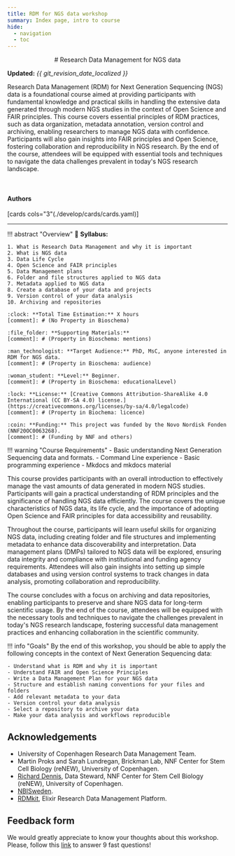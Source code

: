 ```yaml
---
title: RDM for NGS data workshop
summary: Index page, intro to course
hide:
  - navigation
  - toc
---
```


<!--
# Put above to hide navigation (left), toc (right) or footer (bottom)

hide:
  - navigation 
  - toc
  - footer 

# You should hide the navigation if there are no subsections
# You should hide the Table of Contents if there are no important titles
-->

<center>
# Research Data Management for NGS data
</center>

**Updated:** *{{ git_revision_date_localized }}*

Research Data Management (RDM) for Next Generation Sequencing (NGS) data is a foundational course aimed at providing participants with fundamental knowledge and practical skills in handling the extensive data generated through modern NGS studies in the context of Open Science and FAIR principles. This course covers essential principles of RDM practices, such as data organization, metadata annotation, version control and archiving, enabling researchers to manage NGS data with confidence. Participants will also gain insights into FAIR principles and Open Science, fostering collaboration and reproducibility in NGS research. By the end of the course, attendees will be equipped with essential tools and techniques to navigate the data challenges prevalent in today's NGS research landscape.

<br>

<!-- AUTHORS -->
<h4>Authors</h4>

[cards cols="3"(./develop/cards/cards.yaml)]

<hr>

<!-- OVERVIEW OF COURSE -->
!!! abstract "Overview"
    :book: **Syllabus:**

    1. What is Research Data Management and why it is important
    2. What is NGS data
    3. Data Life Cycle
    4. Open Science and FAIR principles
    5. Data Management plans
    6. Folder and file structures applied to NGS data
    7. Metadata applied to NGS data
    8. Create a database of your data and projects
    9. Version control of your data analysis
    10. Archiving and repositories

    :clock: **Total Time Estimation:** X hours  
    [comment]: # (No Property in Bioschema)

    :file_folder: **Supporting Materials:**  
    [comment]: # (Property in Bioschema: mentions)

    :man_technologist: **Target Audience:** PhD, MsC, anyone interested in RDM for NGS data.
    [comment]: # (Property in Bioschema: audience)

    :woman_student: **Level:** Beginner.
    [comment]: # (Property in Bioschema: educationalLevel)

    :lock: **License:** [Creative Commons Attribution-ShareAlike 4.0 International (CC BY-SA 4.0) license.](https://creativecommons.org/licenses/by-sa/4.0/legalcode)
    [comment]: # (Property in Biochema: licence)
    
    :coin: **Funding:** This project was funded by the Novo Nordisk Fonden (NNF20OC0063268).
    [comment]: # (Funding by NNF and others)

!!! warning "Course Requirements"
    - Basic understanding Next Generation Sequencing data and formats.
    - Command Line experience
    - Basic programming experience
    - Mkdocs and mkdocs material

This course provides participants with an overall introduction to effectively manage the vast amounts of data generated in modern NGS studies. Participants will gain a practical understanding of RDM principles and the significance of handling NGS data efficiently. The course covers the unique characteristics of NGS data, its life cycle, and the importance of adopting Open Science and FAIR principles for data accessibility and reusability.

Throughout the course, participants will learn useful skills for organizing NGS data, including creating folder and file structures and implementing metadata to enhance data discoverability and interpretation. Data management plans (DMPs) tailored to NGS data will be explored, ensuring data integrity and compliance with institutional and funding agency requirements. Attendees will also gain insights into setting up simple databases and using version control systems to track changes in data analysis, promoting collaboration and reproducibility.

The course concludes with a focus on archiving and data repositories, enabling participants to preserve and share NGS data for long-term scientific usage. By the end of the course, attendees will be equipped with the necessary tools and techniques to navigate the challenges prevalent in today's NGS research landscape, fostering successful data management practices and enhancing collaboration in the scientific community.

!!! info "Goals"
    By the end of this workshop, you should be able to apply the following concepts in the context of Next Generation Sequencing data:

    - Understand what is RDM and why it is important
    - Understand FAIR and Open Science Principles
    - Write a Data Management Plan for your NGS data
    - Structure and establish naming conventions for your files and folders
    - Add relevant metadata to your data
    - Version control your data analysis
    - Select a repository to archive your data
    - Make your data analysis and workflows reproducible

## Acknowledgements

- University of Copenhagen Research Data Management Team.
- Martin Proks and Sarah Lundregan, Brickman Lab, NNF Center for Stem Cell Biology (reNEW), University of Copenhagen.
- [Richard Dennis](https://data-champions.renew-platforms.dk/), Data Steward, NNF Center for Stem Cell Biology (reNEW), University of Copenhagen.
- [NBISweden](https://uppsala.instructure.com/courses/48087/pages/introduction-to-data-management-practices).
- [RDMkit](https://rdmkit.elixir-europe.org/index), Elixir Research Data Management Platform.

## Feedback form

We would greatly appreciate to know your thoughts about this workshop. Please, follow this [link](https://forms.office.com/e/BZkpzDKL0L) to answer 9 fast questions!



<!-- 
### References

\full_bibliography
OVERVIEW OF COURSE -->